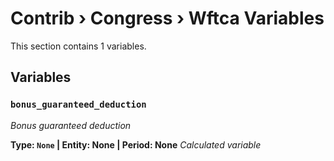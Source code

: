 # Contrib › Congress › Wftca Variables

This section contains 1 variables.

## Variables

### `bonus_guaranteed_deduction`
*Bonus guaranteed deduction*

**Type: `None` | Entity: None | Period: None**
*Calculated variable*
